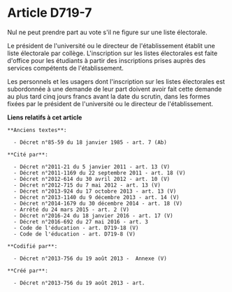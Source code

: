 # Article D719-7

Nul ne peut prendre part au vote s'il ne figure sur une liste électorale.

Le président de l'université ou le directeur de l'établissement établit une liste électorale par collège. L'inscription sur
les listes électorales est faite d'office pour les étudiants à partir des inscriptions prises auprès des services compétents
de l'établissement.

Les personnels et les usagers dont l'inscription sur les listes électorales est subordonnée à une demande de leur part
doivent avoir fait cette demande au plus tard cinq jours francs avant la date du scrutin, dans les formes fixées par le
président de l'université ou le directeur de l'établissement.

**Liens relatifs à cet article**

	**Anciens textes**:

	  - Décret n°85-59 du 18 janvier 1985 - art. 7 (Ab)

	**Cité par**:

	  - Décret n°2011-21 du 5 janvier 2011 - art. 13 (V)
	  - Décret n°2011-1169 du 22 septembre 2011 - art. 18 (V)
	  - Décret n°2012-614 du 30 avril 2012 - art. 10 (V)
	  - Décret n°2012-715 du 7 mai 2012 - art. 13 (V)
	  - Décret n°2013-924 du 17 octobre 2013 - art. 13 (V)
	  - Décret n°2013-1140 du 9 décembre 2013 - art. 14 (V)
	  - Décret n°2014-1679 du 30 décembre 2014 - art. 18 (V)
	  - Arrêté du 24 mars 2015 - art. 2 (V)
	  - Décret n°2016-24 du 18 janvier 2016 - art. 17 (V)
	  - Décret n°2016-692 du 27 mai 2016 - art. 3
	  - Code de l'éducation - art. D719-18 (V)
	  - Code de l'éducation - art. D719-8 (V)

	**Codifié par**:

	  - Décret n°2013-756 du 19 août 2013 -  Annexe (V)

	**Créé par**:

	  - Décret n°2013-756 du 19 août 2013 - art.
